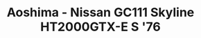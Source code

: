 ---
layout: product
title: "Aoshima - Nissan GC111 Skyline HT2000GTX-E S '76"
price: "TBA" 
desc: "N/A"
img_path: "/assets/img/AO53515.jpg"
brand: "N/A"
available: false
special_offer: false
new: false
soon: false
cat: "010000"
subcat: "013700"
subsubcat: "0N/A"
sifra: "AO53515"
---